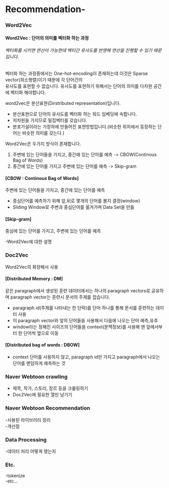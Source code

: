 # Recommendation-

### Word2Vec

#### Word2Vec : 단어의 의미를 벡터화 하는 과정
###### 벡터화를 시키면 연산이 가능한데 벡터간 유사도를 반영해 연산을 진행할 수 있기 때문입니다.

벡터화 하는 과정중에서는 One-hot-encoding이 존재하는데 이것은 Sparse vector(희소행렬)이기 때문에 각 단어간의  
유사도를 표현할 수 없습니다. 유사도를 표현하기 위해서는 단어의 의미를 다차원 공간에 벡터화 해야합니다.

word2vec은 분산표현(Dirstributed representation)입니다.
 - 분산표현으로 단어의 유사도를 벡터화 하는 워드 임베딩에 속합니다.
 - 저차원을 가지므로 밀집벡터를 갖습니다.
 - 분포가설이라는 가정하에 만들어진 표현방법입니다.(비슷한 위치에서 등장하는 단어는 비슷한 의미를 갖는다.)


Word2Vec은 두가지 방식이 존재합니다.

1. 주변에 있는 단어들을 가지고, 중간에 있는 단어를 예측 -> CBOW(Continous Bag of Words)
2. 중간에 있는 단어를 가지고 주변에 있는 단어를 예측 -> Skip-gram


#### [CBOW : Continous Bag of Words]

주변에 있는 단어들을 가지고, 중간에 있는 단어를 예측
 - 중심단어를 예측하기 위해 앞,뒤로 몇개의 단어를 볼지 결정(window)
 - Sliding Window로 주변과 중심단어를 옮겨가며 Data Set을 만듦


#### [Skip-gram]

중심에 있는 단어를 가지고, 주변에 있는 단어를 예측


-Word2Vec에 대한 설명  

### Doc2Vec

Word2Vec의 확장해서 사용

#### [Distributed Memory : DM] 
같은 paragraph에서 생성된 훈련 데이터에서는 하나의 paragraph vectors로 공유하며 paragraph vector는 훈련시 문서의 주제를 잡습니다.  
 - paragraph id(주제를 나타내는 한 단락)를 단어 하나를 통해 문서를 훈련하는 데이터 사용  
 - 이 paragraph vector와 앞의 단어들을 사용해서 다음에 나오는 단어 예측,유추  
 - window라는 정해진 사이즈의 단어들을 context(문맥정보)를 사용해 맨 앞에서부터 한 단어씩 옆으로 이동

#### [Distributed bag of words : DBOW]
 - context 단어를 사용하지 않고, paragraph id만 가지고 paragraph에서 나오는 단어를 랜덤하게 예측하는 것


### Naver Webtoon crawling

- 제목, 작가, 스토리, 장르 등을 크롤링하기
- Doc2Vec에 필요한 열만 남기기

### Naver Webtoon Recommendation

-사용된 라이브러리 정리  
-개선점

### Data Processing

-데이터 처리 어떻게 했는지

### Etc.

-tokenize  
-etc...
